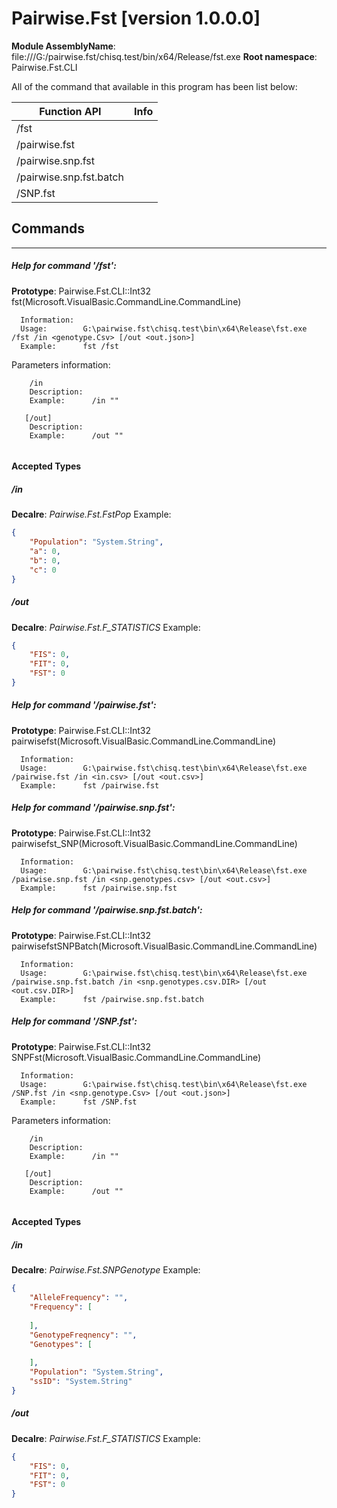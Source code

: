 # Pairwise.Fst [version 1.0.0.0]
**Module AssemblyName**: file:///G:/pairwise.fst/chisq.test/bin/x64/Release/fst.exe
**Root namespace**: Pairwise.Fst.CLI


All of the command that available in this program has been list below:

|Function API|Info|
|------------|----|
|/fst||
|/pairwise.fst||
|/pairwise.snp.fst||
|/pairwise.snp.fst.batch||
|/SNP.fst||

## Commands
--------------------------
##### Help for command '/fst':

**Prototype**: Pairwise.Fst.CLI::Int32 fst(Microsoft.VisualBasic.CommandLine.CommandLine)

```
  Information:  
  Usage:        G:\pairwise.fst\chisq.test\bin\x64\Release\fst.exe /fst /in <genotype.Csv> [/out <out.json>]
  Example:      fst /fst 
```



  Parameters information:
```
    /in
    Description:  
    Example:      /in ""

   [/out]
    Description:  
    Example:      /out ""


```

#### Accepted Types
##### /in
**Decalre**:  _Pairwise.Fst.FstPop_
Example: 
```json
{
    "Population": "System.String",
    "a": 0,
    "b": 0,
    "c": 0
}
```

##### /out
**Decalre**:  _Pairwise.Fst.F_STATISTICS_
Example: 
```json
{
    "FIS": 0,
    "FIT": 0,
    "FST": 0
}
```

##### Help for command '/pairwise.fst':

**Prototype**: Pairwise.Fst.CLI::Int32 pairwisefst(Microsoft.VisualBasic.CommandLine.CommandLine)

```
  Information:  
  Usage:        G:\pairwise.fst\chisq.test\bin\x64\Release\fst.exe /pairwise.fst /in <in.csv> [/out <out.csv>]
  Example:      fst /pairwise.fst 
```

##### Help for command '/pairwise.snp.fst':

**Prototype**: Pairwise.Fst.CLI::Int32 pairwisefst_SNP(Microsoft.VisualBasic.CommandLine.CommandLine)

```
  Information:  
  Usage:        G:\pairwise.fst\chisq.test\bin\x64\Release\fst.exe /pairwise.snp.fst /in <snp.genotypes.csv> [/out <out.csv>]
  Example:      fst /pairwise.snp.fst 
```

##### Help for command '/pairwise.snp.fst.batch':

**Prototype**: Pairwise.Fst.CLI::Int32 pairwisefstSNPBatch(Microsoft.VisualBasic.CommandLine.CommandLine)

```
  Information:  
  Usage:        G:\pairwise.fst\chisq.test\bin\x64\Release\fst.exe /pairwise.snp.fst.batch /in <snp.genotypes.csv.DIR> [/out <out.csv.DIR>]
  Example:      fst /pairwise.snp.fst.batch 
```

##### Help for command '/SNP.fst':

**Prototype**: Pairwise.Fst.CLI::Int32 SNPFst(Microsoft.VisualBasic.CommandLine.CommandLine)

```
  Information:  
  Usage:        G:\pairwise.fst\chisq.test\bin\x64\Release\fst.exe /SNP.fst /in <snp.genotype.Csv> [/out <out.json>]
  Example:      fst /SNP.fst 
```



  Parameters information:
```
    /in
    Description:  
    Example:      /in ""

   [/out]
    Description:  
    Example:      /out ""


```

#### Accepted Types
##### /in
**Decalre**:  _Pairwise.Fst.SNPGenotype_
Example: 
```json
{
    "AlleleFrequency": "",
    "Frequency": [
        
    ],
    "GenotypeFreqnency": "",
    "Genotypes": [
        
    ],
    "Population": "System.String",
    "ssID": "System.String"
}
```

##### /out
**Decalre**:  _Pairwise.Fst.F_STATISTICS_
Example: 
```json
{
    "FIS": 0,
    "FIT": 0,
    "FST": 0
}
```

